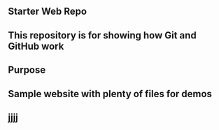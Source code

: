 ## Starter Web Repo

## This repository is for showing how Git and GitHub work

## Purpose

## Sample website with plenty of files for demos

## jjjj